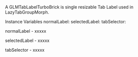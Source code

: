 A GLMTabLabelTurboBrick is  single resizable Tab Label used in LazyTabGroupMorph.

Instance Variables
	normalLabel:		<Object>
	selectedLabel:		<Object>
	tabSelector:		<Object>

normalLabel
	- xxxxx

selectedLabel
	- xxxxx

tabSelector
	- xxxxx
